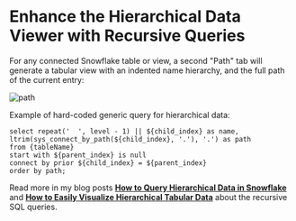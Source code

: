 # Enhance the Hierarchical Data Viewer with Recursive Queries

For any connected Snowflake table or view, a second "Path" tab will generate a tabular view with an indented name hierarchy, and the full path of the current entry:

![path](https://miro.medium.com/v2/resize:fit:828/format:webp/1*1HueGBF1Blv_lzSjI_Jw9w.png)

Example of hard-coded generic query for hierarchical data:

```
select repeat('  ', level - 1) || ${child_index} as name,
ltrim(sys_connect_by_path(${child_index}, '.'), '.') as path
from {tableName}
start with ${parent_index} is null
connect by prior ${child_index} = ${parent_index}
order by path;
```

Read more in my blog posts [**How to Query Hierarchical Data in Snowflake**](https://cristian-70480.medium.com/how-to-query-hierarchical-data-in-snowflake-f4ac77f692cb) and [**How to Easily Visualize Hierarchical Tabular Data**](https://medium.com/snowflake/how-to-easily-visualize-hierarchical-tabular-data-90f97e5e4168) about the recursive SQL queries.